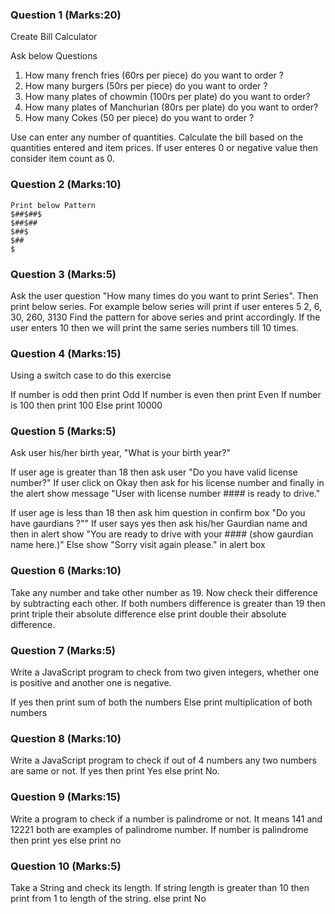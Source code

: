 ### Question 1 (Marks:20)

Create Bill Calculator

Ask below Questions

1. How many french fries (60rs per piece) do you want to order ?
2. How many burgers (50rs per piece) do you want to order ?
3. How many plates of chowmin (100rs per plate) do you want to order?
4. How many plates of Manchurian (80rs per plate) do you want to order?
5. How many Cokes (50 per piece) do you want to order ?

Use can enter any number of quantities. Calculate the bill based on the quantities entered and item prices. If user enteres 0 or negative value then consider
item count as 0.

### Question 2 (Marks:10)

```
Print below Pattern
$##$##$
$##$##
$##$
$##
$
```

### Question 3 (Marks:5)

Ask the user question "How many times do you want to print Series". Then print below series. For example below series will print if user enteres 5
2, 6, 30, 260, 3130
Find the pattern for above series and print accordingly. If the user enters 10 then we will print the same series numbers till 10 times.

### Question 4 (Marks:15)

Using a switch case to do this exercise

If number is odd then print Odd
If number is even then print Even
If number is 100 then print 100
Else print 10000

### Question 5 (Marks:5)

Ask user his/her birth year, "What is your birth year?"

If user age is greater than 18 then ask user "Do you have valid license number?"
If user click on Okay then ask for his license number and finally in the alert show message "User with license number #### is ready to drive."

If user age is less than 18 then ask him question in confirm box "Do you have gaurdians ?""
If user says yes then ask his/her Gaurdian name and then in alert show "You are ready to drive with your #### (show gaurdian name here.)"
Else show "Sorry visit again please." in alert box

### Question 6 (Marks:10)

Take any number and take other number as 19. Now check their difference by subtracting each other. If both numbers difference is greater than 19
then print triple their absolute difference else print double their absolute difference.

### Question 7 (Marks:5)

Write a JavaScript program to check from two given integers, whether one is positive and another one is negative.

If yes then print sum of both the numbers
Else print multiplication of both numbers

### Question 8 (Marks:10)

Write a JavaScript program to check if out of 4 numbers any two numbers are same or not. If yes then print Yes else print No.

### Question 9 (Marks:15)

Write a program to check if a number is palindrome or not. It means 141 and 12221 both are examples of palindrome number. If number is palindrome then print yes else print no

### Question 10 (Marks:5)

Take a String and check its length. If string length is greater than 10 then print from 1 to length of the string. else print No
